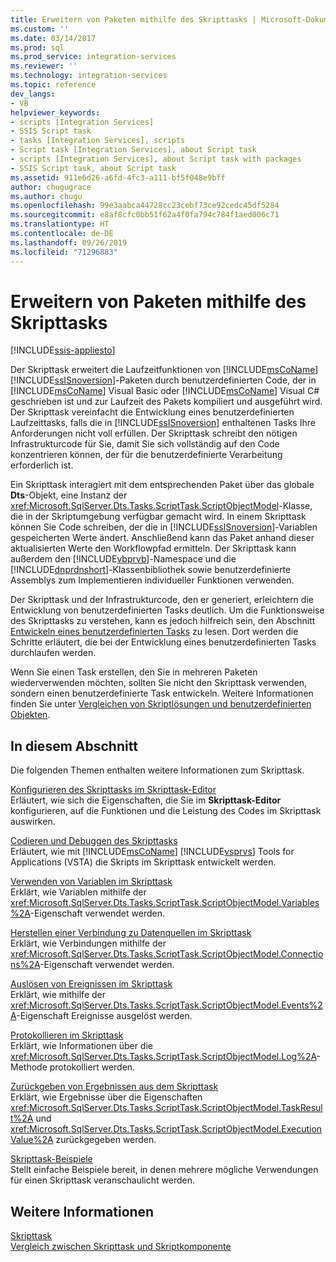 ```yaml
---
title: Erweitern von Paketen mithilfe des Skripttasks | Microsoft-Dokumentation
ms.custom: ''
ms.date: 03/14/2017
ms.prod: sql
ms.prod_service: integration-services
ms.reviewer: ''
ms.technology: integration-services
ms.topic: reference
dev_langs:
- VB
helpviewer_keywords:
- scripts [Integration Services]
- SSIS Script task
- tasks [Integration Services], scripts
- Script task [Integration Services], about Script task
- scripts [Integration Services], about Script task with packages
- SSIS Script task, about Script task
ms.assetid: 911e6d26-a6fd-4fc3-a111-bf5f048e9bff
author: chugugrace
ms.author: chugu
ms.openlocfilehash: 99e3aabca44728cc23cebf73ce92cedc45df5284
ms.sourcegitcommit: e8af8cfc0bb51f62a4f0fa794c784f1aed006c71
ms.translationtype: HT
ms.contentlocale: de-DE
ms.lasthandoff: 09/26/2019
ms.locfileid: "71296883"
---
```

# <a name="extending-the-package-with-the-script-task"></a>Erweitern von Paketen mithilfe des Skripttasks

[!INCLUDE[ssis-appliesto](../../../includes/ssis-appliesto-ssvrpluslinux-asdb-asdw-xxx.md)]


  Der Skripttask erweitert die Laufzeitfunktionen von [!INCLUDE[msCoName](../../../includes/msconame-md.md)] [!INCLUDE[ssISnoversion](../../../includes/ssisnoversion-md.md)]-Paketen durch benutzerdefinierten Code, der in [!INCLUDE[msCoName](../../../includes/msconame-md.md)] Visual Basic oder [!INCLUDE[msCoName](../../../includes/msconame-md.md)] Visual C# geschrieben ist und zur Laufzeit des Pakets kompiliert und ausgeführt wird. Der Skripttask vereinfacht die Entwicklung eines benutzerdefinierten Laufzeittasks, falls die in [!INCLUDE[ssISnoversion](../../../includes/ssisnoversion-md.md)] enthaltenen Tasks Ihre Anforderungen nicht voll erfüllen. Der Skripttask schreibt den nötigen Infrastrukturcode für Sie, damit Sie sich vollständig auf den Code konzentrieren können, der für die benutzerdefinierte Verarbeitung erforderlich ist.  
  
 Ein Skripttask interagiert mit dem entsprechenden Paket über das globale **Dts**-Objekt, eine Instanz der <xref:Microsoft.SqlServer.Dts.Tasks.ScriptTask.ScriptObjectModel>-Klasse, die in der Skriptumgebung verfügbar gemacht wird. In einem Skripttask können Sie Code schreiben, der die in [!INCLUDE[ssISnoversion](../../../includes/ssisnoversion-md.md)]-Variablen gespeicherten Werte ändert. Anschließend kann das Paket anhand dieser aktualisierten Werte den Workflowpfad ermitteln. Der Skripttask kann außerdem den [!INCLUDE[vbprvb](../../../includes/vbprvb-md.md)]-Namespace und die [!INCLUDE[dnprdnshort](../../../includes/dnprdnshort-md.md)]-Klassenbibliothek sowie benutzerdefinierte Assemblys zum Implementieren individueller Funktionen verwenden.  
  
 Der Skripttask und der Infrastrukturcode, den er generiert, erleichtern die Entwicklung von benutzerdefinierten Tasks deutlich. Um die Funktionsweise des Skripttasks zu verstehen, kann es jedoch hilfreich sein, den Abschnitt [Entwickeln eines benutzerdefinierten Tasks](../../../integration-services/extending-packages-custom-objects/task/developing-a-custom-task.md) zu lesen. Dort werden die Schritte erläutert, die bei der Entwicklung eines benutzerdefinierten Tasks durchlaufen werden.  
  
 Wenn Sie einen Task erstellen, den Sie in mehreren Paketen wiederverwenden möchten, sollten Sie nicht den Skripttask verwenden, sondern einen benutzerdefinierte Task entwickeln. Weitere Informationen finden Sie unter [Vergleichen von Skriptlösungen und benutzerdefinierten Objekten](../../../integration-services/extending-packages-scripting/comparing-scripting-solutions-and-custom-objects.md).  
  
## <a name="in-this-section"></a>In diesem Abschnitt  
 Die folgenden Themen enthalten weitere Informationen zum Skripttask.  
  
 [Konfigurieren des Skripttasks im Skripttask-Editor](../../../integration-services/extending-packages-scripting/task/configuring-the-script-task-in-the-script-task-editor.md)  
 Erläutert, wie sich die Eigenschaften, die Sie im **Skripttask-Editor** konfigurieren, auf die Funktionen und die Leistung des Codes im Skripttask auswirken.  
  
 [Codieren und Debuggen des Skripttasks](../../../integration-services/extending-packages-scripting/task/coding-and-debugging-the-script-task.md)  
 Erläutert, wie mit [!INCLUDE[msCoName](../../../includes/msconame-md.md)] [!INCLUDE[vsprvs](../../../includes/vsprvs-md.md)] Tools for Applications (VSTA) die Skripts im Skripttask entwickelt werden.  
  
 [Verwenden von Variablen im Skripttask](../../../integration-services/extending-packages-scripting/task/using-variables-in-the-script-task.md)  
 Erklärt, wie Variablen mithilfe der <xref:Microsoft.SqlServer.Dts.Tasks.ScriptTask.ScriptObjectModel.Variables%2A>-Eigenschaft verwendet werden.  
  
 [Herstellen einer Verbindung zu Datenquellen im Skripttask](../../../integration-services/extending-packages-scripting/task/connecting-to-data-sources-in-the-script-task.md)  
 Erklärt, wie Verbindungen mithilfe der <xref:Microsoft.SqlServer.Dts.Tasks.ScriptTask.ScriptObjectModel.Connections%2A>-Eigenschaft verwendet werden.  
  
 [Auslösen von Ereignissen im Skripttask](../../../integration-services/extending-packages-scripting/task/raising-events-in-the-script-task.md)  
 Erklärt, wie mithilfe der <xref:Microsoft.SqlServer.Dts.Tasks.ScriptTask.ScriptObjectModel.Events%2A>-Eigenschaft Ereignisse ausgelöst werden.  
  
 [Protokollieren im Skripttask](../../../integration-services/extending-packages-scripting/task/logging-in-the-script-task.md)  
 Erklärt, wie Informationen über die <xref:Microsoft.SqlServer.Dts.Tasks.ScriptTask.ScriptObjectModel.Log%2A>-Methode protokolliert werden.  
  
 [Zurückgeben von Ergebnissen aus dem Skripttask](../../../integration-services/extending-packages-scripting/task/returning-results-from-the-script-task.md)  
 Erklärt, wie Ergebnisse über die Eigenschaften <xref:Microsoft.SqlServer.Dts.Tasks.ScriptTask.ScriptObjectModel.TaskResult%2A> und <xref:Microsoft.SqlServer.Dts.Tasks.ScriptTask.ScriptObjectModel.ExecutionValue%2A> zurückgegeben werden.  
  
 [Skripttask-Beispiele](../../../integration-services/extending-packages-scripting-task-examples/script-task-examples.md)  
 Stellt einfache Beispiele bereit, in denen mehrere mögliche Verwendungen für einen Skripttask veranschaulicht werden.  
  
## <a name="see-also"></a>Weitere Informationen  
 [Skripttask](../../../integration-services/control-flow/script-task.md)   
 [Vergleich zwischen Skripttask und Skriptkomponente](../../../integration-services/extending-packages-scripting/comparing-the-script-task-and-the-script-component.md)  
  
  
